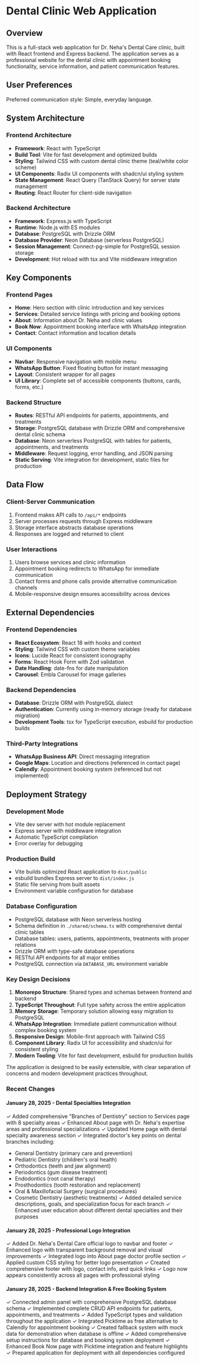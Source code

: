 # Dental Clinic Web Application

## Overview

This is a full-stack web application for Dr. Neha's Dental Care clinic, built with React frontend and Express backend. The application serves as a professional website for the dental clinic with appointment booking functionality, service information, and patient communication features.

## User Preferences

Preferred communication style: Simple, everyday language.

## System Architecture

### Frontend Architecture
- **Framework**: React with TypeScript
- **Build Tool**: Vite for fast development and optimized builds
- **Styling**: Tailwind CSS with custom dental clinic theme (teal/white color scheme)
- **UI Components**: Radix UI components with shadcn/ui styling system
- **State Management**: React Query (TanStack Query) for server state management
- **Routing**: React Router for client-side navigation

### Backend Architecture
- **Framework**: Express.js with TypeScript
- **Runtime**: Node.js with ES modules
- **Database**: PostgreSQL with Drizzle ORM
- **Database Provider**: Neon Database (serverless PostgreSQL)
- **Session Management**: Connect-pg-simple for PostgreSQL session storage
- **Development**: Hot reload with tsx and Vite middleware integration

## Key Components

### Frontend Pages
- **Home**: Hero section with clinic introduction and key services
- **Services**: Detailed service listings with pricing and booking options
- **About**: Information about Dr. Neha and clinic values
- **Book Now**: Appointment booking interface with WhatsApp integration
- **Contact**: Contact information and location details

### UI Components
- **Navbar**: Responsive navigation with mobile menu
- **WhatsApp Button**: Fixed floating button for instant messaging
- **Layout**: Consistent wrapper for all pages
- **UI Library**: Complete set of accessible components (buttons, cards, forms, etc.)

### Backend Structure
- **Routes**: RESTful API endpoints for patients, appointments, and treatments
- **Storage**: PostgreSQL database with Drizzle ORM and comprehensive dental clinic schema
- **Database**: Neon serverless PostgreSQL with tables for patients, appointments, and treatments
- **Middleware**: Request logging, error handling, and JSON parsing
- **Static Serving**: Vite integration for development, static files for production

## Data Flow

### Client-Server Communication
1. Frontend makes API calls to `/api/*` endpoints
2. Server processes requests through Express middleware
3. Storage interface abstracts database operations
4. Responses are logged and returned to client

### User Interactions
1. Users browse services and clinic information
2. Appointment booking redirects to WhatsApp for immediate communication
3. Contact forms and phone calls provide alternative communication channels
4. Mobile-responsive design ensures accessibility across devices

## External Dependencies

### Frontend Dependencies
- **React Ecosystem**: React 18 with hooks and context
- **Styling**: Tailwind CSS with custom theme variables
- **Icons**: Lucide React for consistent iconography
- **Forms**: React Hook Form with Zod validation
- **Date Handling**: date-fns for date manipulation
- **Carousel**: Embla Carousel for image galleries

### Backend Dependencies
- **Database**: Drizzle ORM with PostgreSQL dialect
- **Authentication**: Currently using in-memory storage (ready for database migration)
- **Development Tools**: tsx for TypeScript execution, esbuild for production builds

### Third-Party Integrations
- **WhatsApp Business API**: Direct messaging integration
- **Google Maps**: Location and directions (referenced in contact page)
- **Calendly**: Appointment booking system (referenced but not implemented)

## Deployment Strategy

### Development Mode
- Vite dev server with hot module replacement
- Express server with middleware integration
- Automatic TypeScript compilation
- Error overlay for debugging

### Production Build
- Vite builds optimized React application to `dist/public`
- esbuild bundles Express server to `dist/index.js`
- Static file serving from built assets
- Environment variable configuration for database

### Database Configuration
- PostgreSQL database with Neon serverless hosting
- Schema definition in `./shared/schema.ts` with comprehensive dental clinic tables
- Database tables: users, patients, appointments, treatments with proper relations
- Drizzle ORM with type-safe database operations
- RESTful API endpoints for all major entities
- PostgreSQL connection via `DATABASE_URL` environment variable

### Key Design Decisions

1. **Monorepo Structure**: Shared types and schemas between frontend and backend
2. **TypeScript Throughout**: Full type safety across the entire application
3. **Memory Storage**: Temporary solution allowing easy migration to PostgreSQL
4. **WhatsApp Integration**: Immediate patient communication without complex booking system
5. **Responsive Design**: Mobile-first approach with Tailwind CSS
6. **Component Library**: Radix UI for accessibility and shadcn/ui for consistent styling
7. **Modern Tooling**: Vite for fast development, esbuild for production builds

The application is designed to be easily extensible, with clear separation of concerns and modern development practices throughout.

### Recent Changes

#### January 28, 2025 - Dental Specialties Integration
✓ Added comprehensive "Branches of Dentistry" section to Services page with 8 specialty areas
✓ Enhanced About page with Dr. Neha's expertise areas and professional specializations
✓ Updated Home page with dental specialty awareness section
✓ Integrated doctor's key points on dental branches including:
  - General Dentistry (primary care and prevention)
  - Pediatric Dentistry (children's oral health)
  - Orthodontics (teeth and jaw alignment)
  - Periodontics (gum disease treatment)
  - Endodontics (root canal therapy)
  - Prosthodontics (tooth restoration and replacement)
  - Oral & Maxillofacial Surgery (surgical procedures)
  - Cosmetic Dentistry (aesthetic treatments)
✓ Added detailed service descriptions, goals, and specialization focus for each branch
✓ Enhanced user education about different dental specialties and their purposes

#### January 28, 2025 - Professional Logo Integration
✓ Added Dr. Neha's Dental Care official logo to navbar and footer
✓ Enhanced logo with transparent background removal and visual improvements
✓ Integrated logo into About page doctor profile section
✓ Applied custom CSS styling for better logo presentation
✓ Created comprehensive footer with logo, contact info, and quick links
✓ Logo now appears consistently across all pages with professional styling

#### January 28, 2025 - Backend Integration & Free Booking System
✓ Connected admin panel with comprehensive PostgreSQL database schema
✓ Implemented complete CRUD API endpoints for patients, appointments, and treatments
✓ Added TypeScript types and validation throughout the application
✓ Integrated Picktime as free alternative to Calendly for appointment booking
✓ Created fallback system with mock data for demonstration when database is offline
✓ Added comprehensive setup instructions for database and booking system deployment
✓ Enhanced Book Now page with Picktime integration and feature highlights
✓ Prepared application for deployment with all dependencies configured